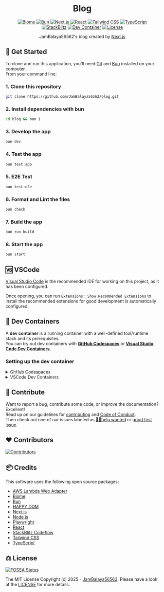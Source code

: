 <div align="center">
  <h1>Blog</h1>
  
  <a href="https://biomejs.dev/"><img src="https://img.shields.io/badge/biome-60A5FA?labelColor=000000&logo=biome&style=for-the-badge" alt="Biome" /></a>
  <a href="https://bun.sh/"><img src="https://img.shields.io/badge/bun-FBF0DF?labelColor=000000&logo=bun&style=for-the-badge" alt="Bun" /></a>
  <a href="https://nextjs.org/"><img src="https://img.shields.io/badge/next.js-000000?labelColor=000000&logo=next.js&style=for-the-badge" alt="Next.js" /></a>
  <a href="https://react.dev/"><img src="https://img.shields.io/badge/react-61DAFB?labelColor=000000&logo=react&style=for-the-badge" alt="React" /></a>
  <a href="https://tailwindcss.com/"><img src="https://img.shields.io/badge/tailwind%20css-06B6D4?labelColor=000000&logo=tailwindcss&style=for-the-badge" alt="Tailwind CSS" /></a>
  <a href="https://www.typescriptlang.org/"><img src="https://img.shields.io/badge/typescript-3178C6?labelColor=000000&logo=typescript&style=for-the-badge" alt="TypeScript" /></a>
  <a href="https://pr.new/github.com/JamBalaya56562/blog/"><img src="https://img.shields.io/badge/stackblitz-207BEA?labelColor=000000&logo=stackblitz&style=for-the-badge" alt="StackBlitz" /></a>
  <a href="https://vscode.dev/redirect?url=vscode://ms-vscode-remote.remote-containers/cloneInVolume?url=https://github.com/JamBalaya56562/blog"><img src="https://img.shields.io/badge/open-007ACC?label=dev%20containers&labelColor=000000&style=for-the-badge" alt="Dev Container" /></a>
  <a href="https://github.com/JamBalaya56562/blog/blob/main/LICENSE"><img src="https://img.shields.io/github/license/JamBalaya56562/blog?labelColor=000000&style=for-the-badge" alt="License" /></a>

  <p>
    JamBalaya56562's blog created by <a href="https://nextjs.org/">Next.js</a>
  </p>
</div>

## 📄 Get Started

To clone and run this application, you'll need [Git](https://git-scm.com) and [Bun](https://bun.sh/) installed on your computer.  
From your command line:

### 1. Clone this repository

```bash
git clone https://github.com/JamBalaya56562/blog.git
```

### 2. Install dependencies with bun

```bash
cd blog && bun i
```

### 3. Develop the app

```bash
bun dev
```

### 4. Test the app

```bash
bun test:app
```

### 5. E2E Test
```bash
bun test:e2e
```

### 6. Format and Lint the files

```bash
bun check
```

### 7. Build the app

```bash
bun run build
```

### 8. Start the app

```bash
bun start
```

## 🆚 VSCode

[Visual Studio Code](https://code.visualstudio.com/) is the recommended IDE for working on this project, as it has been configured.

Once opening, you can run `Extensions: Show Recommended Extensions` to install the recommended extensions for good development is automatically configured.

## 🐳 Dev Containers

A **dev container** is a running container with a well-defined tool/runtime stack and its prerequisites.  
You can try out dev containers with **[GitHub Codespaces](https://github.com/features/codespaces)** or **[Visual Studio Code Dev Containers](https://aka.ms/vscode-remote/containers)**.

### Setting up the dev container

<details>
<summary>GitHub Codespaces</summary>
  
Follow these steps to open this project in a Codespace:  
1. Click the **Code** drop-down menu.  
2. Click on the **Codespaces** tab.  
3. Click **Create codespace on main**.

For more info, check out the [GitHub documentation](https://docs.github.com/en/codespaces/developing-in-a-codespace/creating-a-codespace-for-a-repository#creating-a-codespace).

</details>

<details>
<summary>VSCode Dev Containers</summary>
  
If you already have VSCode and [Docker](https://www.docker.com/) installed, you can click the badge above or [here](https://vscode.dev/redirect?url=vscode://ms-vscode-remote.remote-containers/cloneInVolume?url=https://github.com/JamBalaya56562/blog) to get started.  
Clicking these links will cause VSCode to automatically install the Dev Containers extension if needed, clone the source code into a container volume, and spin up a dev container for use.

Follow these steps to open this project in a container using the VSCode Dev Containers extension:

1. If this is your first time using a dev container, please ensure your system meets the pre-reqs (i.e. have Docker installed) in the [getting started steps](https://aka.ms/vscode-remote/containers/getting-started).

2. To use this repository, open a locally cloned copy of the code:

   - Clone this repository to your local filesystem.
   - Press <kbd>F1</kbd> and select the **Dev Containers: Open Folder in Container...** command.
   - Select the cloned copy of this folder, wait for the container to start, and try things out!

</details>

## 🫶 Contribute

Want to report a bug, contribute some code, or improve the documentation? Excellent!  
Read up on our guidelines for [contributing][contributing] and [Code of Conduct][coc].  
Then check out one of our issues labeled as [😵‍💫help wanted][help] or [good first issue][gfi].

[contributing]: https://github.com/JamBalaya56562/blog/blob/main/CONTRIBUTING.md
[coc]: https://github.com/JamBalaya56562/blog/blob/main/CODE_OF_CONDUCT.md
[gfi]: https://github.com/JamBalaya56562/blog/labels/good%20first%20issue
[help]: https://github.com/JamBalaya56562/blog/labels/😵%E2%80%8D💫help%20wanted

## ♥️ Contributors

<a href="https://github.com/jambalaya56562/blog/graphs/contributors">
  <img src="https://contrib.rocks/image?repo=jambalaya56562/blog" alt="Contributors" />
</a>

## 📦 Credits

This software uses the following open source packages:

- [AWS Lambda Web Adapter](https://github.com/awslabs/aws-lambda-web-adapter)
- [Biome](https://biomejs.dev/)
- [Bun](https://bun.sh/)
- [HAPPY DOM](https://github.com/capricorn86/happy-dom)
- [Next.js](https://nextjs.org/)
- [Node.js](https://nodejs.org/)
- [Playwright](https://playwright.dev/)
- [React](https://react.dev/)
- [StackBlitz Codeflow](https://stackblitz.com/codeflow/)
- [Tailwind CSS](https://tailwindcss.com/)
- [TypeScript](https://www.typescriptlang.org/)

## ⚖️ License

[![FOSSA Status](https://app.fossa.com/api/projects/git%2Bgithub.com%2FJamBalaya56562%2Fblog.svg?type=large&issueType=license)](https://app.fossa.com/projects/git%2Bgithub.com%2FJamBalaya56562%2Fblog?ref=badge_large&issueType=license)

The MIT License Copyright (c) 2025 - [JamBalaya56562](https://github.com/JamBalaya56562).
Please have a look at the [LICENSE](https://github.com/JamBalaya56562/blog/blob/main/LICENSE) for more details.
